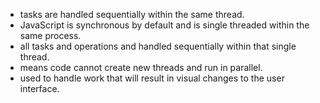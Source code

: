 - tasks are handled sequentially within the same thread.
- JavaScript is synchronous by default and is single threaded within the same process.
- all tasks and operations and handled sequentially within that single thread.
- means code cannot create new threads and run in parallel.
- used to handle work that  will result in visual changes to the user interface.